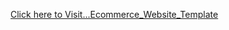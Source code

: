 <a href="https://utkarshsinghchouhan.github.io/MyProjects/Ecommerce Website Template/index.html" target='_blank'>Click here to Visit...Ecommerce_Website_Template</a>
